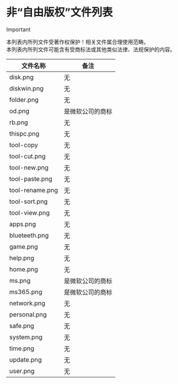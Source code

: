 # 非“自由版权”文件列表
>[!Important]
>本列表内所列文件受著作权保护！相关文件属合理使用范畴。<br>本列表内所列文件可能含有受商标法或其他类似法律、法规保护的内容。

| 文件名称 | 备注| 
| --- | --- |
|disk.png|无| 
|diskwin.png |无|
|folder.png|无|
|od.png|是微软公司的商标|
|rb.png|无|
|thispc.png|无|
|tool-copy|无|
|tool-cut.png|无|
|tool-new.png|无|
|tool-paste.png|无|
|tool-rename.png|无|
|tool-sort.png|无|
|tool-view.png|无|
|apps.png|无|
|blueteeth.png|无|
|game.png|无|
|help.png|无|
|home.png|无|
|ms.png|是微软公司的商标|
|ms365.png|是微软公司的商标|
|network.png|无|
|personal.png|无|
|safe.png|无|
|system.png|无|
|time.png|无|
|update.png|无|
|user.png|无|
